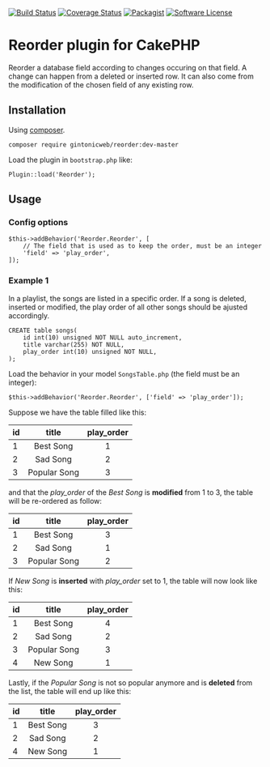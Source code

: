 [![Build Status](https://travis-ci.org/gintonicweb/reorder.svg)](https://travis-ci.org/gintonicweb/reorder)
[![Coverage Status](https://coveralls.io/repos/gintonicweb/reorder/badge.svg?branch=master&service=github)](https://coveralls.io/github/gintonicweb/reorder?branch=master)
[![Packagist](https://img.shields.io/packagist/dt/gintonicweb/reorder.svg)]()
[![Software License](https://img.shields.io/badge/license-MIT-blue.svg)](LICENSE)

# Reorder plugin for CakePHP

Reorder a database field according to changes occuring on that field. A change can happen from a deleted or inserted row. It can also come from the modification of the chosen field of any existing row.

## Installation

Using [composer](http://getcomposer.org).

```
composer require gintonicweb/reorder:dev-master
```

Load the plugin in ```bootstrap.php``` like:

```
Plugin::load('Reorder');
```

## Usage

### Config options


```
$this->addBehavior('Reorder.Reorder', [
    // The field that is used as to keep the order, must be an integer
    'field' => 'play_order',
]);
```

### Example 1

In a playlist, the songs are listed in a specific order. If a song is deleted, inserted or modified, the play order of all other songs should be ajusted accordingly.

```
CREATE table songs(
    id int(10) unsigned NOT NULL auto_increment,
    title varchar(255) NOT NULL,
    play_order int(10) unsigned NOT NULL,
);
```

Load the behavior in your model ```SongsTable.php``` (the field must be an integer):

```
$this->addBehavior('Reorder.Reorder', ['field' => 'play_order']);
```

Suppose we have the table filled like this:

| id        | title           | play_order  |
| --- |:-------------:| :---:|
| 1      | Best Song | 1 |
| 2      | Sad Song      |   2 |
| 3      | Popular Song      |    3 |

and that the *play_order* of the *Best Song* is **modified** from 1 to 3, the table will be re-ordered as follow:

| id        | title           | play_order  |
| --- |:-------------:| :---:|
| 1      | Best Song | 3 |
| 2      | Sad Song      |   1 |
| 3      | Popular Song      |    2 |

If *New Song* is **inserted** with *play_order* set to 1, the table will now look like this:

| id        | title           | play_order  |
| --- |:-------------:| :---:|
| 1      | Best Song | 4 |
| 2      | Sad Song      |   2 |
| 3      | Popular Song      |    3 |
| 4      | New Song      |    1 |

Lastly, if the *Popular Song* is not so popular anymore and is **deleted** from the list, the table will end up like this:

| id        | title           | play_order  |
| --- |:-------------:| :---:|
| 1      | Best Song | 3 |
| 2      | Sad Song      |   2 |
| 4      | New Song      |    1 |

